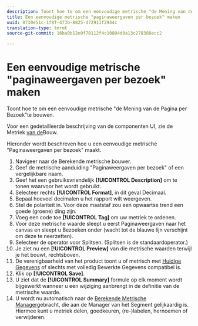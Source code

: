 ```yaml
---
description: Toont hoe te om een eenvoudige metrische "de Mening van de Pagina per Bezoek"te bouwen.
title: Een eenvoudige metrische "paginaweergaven per bezoek" maken
uuid: 0730e51c-1f8f-473b-8825-d72911f2944c
translation-type: tm+mt
source-git-commit: 16ba0b12e0f70112f4c10804d0a13c278388ecc2

---
```



# Een eenvoudige metrische &quot;paginaweergaven per bezoek&quot; maken

Toont hoe te om een eenvoudige metrische &quot;de Mening van de Pagina per Bezoek&quot;te bouwen.

Voor een gedetailleerde beschrijving van de componenten UI, zie de Metriek [van de](/help/components/c-calcmetrics/c-workflow/cm-workflow/c-build-metrics/cm-build-metrics.md)Bouw.

Hieronder wordt beschreven hoe u een eenvoudige metrische &quot;Paginaweergaven per bezoek&quot; maakt.

1. Navigeer naar de Berekende metrische bouwer.
1. Geef de metrische aanduiding &quot;Paginaweergaven per bezoek&quot; of een vergelijkbare naam.
1. Geef het een gebruiksvriendelijk **[!UICONTROL Description]** om te tonen waarvoor het wordt gebruikt.
1. Selecteer rechts **[!UICONTROL Format]**, in dit geval Decimaal.
1. Bepaal hoeveel decimalen u het rapport wilt weergeven.
1. Stel de polariteit in. Voor deze maatstaf zou een opwaartse trend een goede (groene) ding zijn.
1. Voeg een code toe **[!UICONTROL Tag]** om uw metriek te ordenen.
1. Voor deze metrische waarde sleept u eerst Paginaweergaven naar het canvas en sleept u Bezoeken onder (wacht tot de blauwe lijn verschijnt om deze te neerzetten).
1. Selecteer de operator voor Splitsen. (Splitsen is de standaardoperator.)
1. Je ziet nu een **[!UICONTROL Preview]** van die metrische waarden terwijl je het bouwt, rechtsboven.
1. De verenigbaarheid van het product toont u of metrisch met [Huidige Gegevens](https://marketing.adobe.com/resources/help/en_US/reference/data_latency.html) of slechts met volledig Bewerkte Gegevens compatibel is.
1. Klik op **[!UICONTROL Save]**.
1. U ziet dat de **[!UICONTROL Summary]** formule op elk moment wordt bijgewerkt wanneer u een wijziging aanbrengt in de definitie van de metrische waarde.
1. U wordt nu automatisch naar de [Berekende Metrische Manager](/help/components/c-calcmetrics/c-workflow/cm-workflow/cm-manager.md)gebracht, die aan de Manager van het Segment gelijkaardig is. Hiermee kunt u metriek delen, goedkeuren, (re-)labelen, hernoemen of verwijderen.

